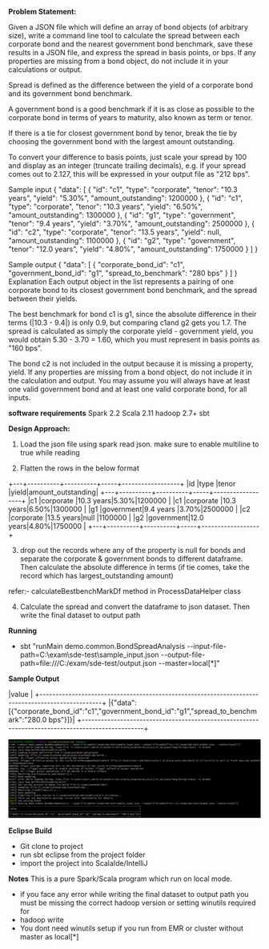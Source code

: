 **Problem Statement:**

Given a JSON file which will define an array of bond objects (of arbitrary size), write a command line tool to calculate the spread between each corporate bond and the nearest government bond benchmark, save these results in a JSON file, and express the spread in basis points, or bps. If any properties are missing from a bond object, do not include it in your calculations or output.

Spread is defined as the difference between the yield of a corporate bond and its government bond benchmark.

A government bond is a good benchmark if it is as close as possible to the corporate bond in terms of years to maturity, also known as term or tenor.

If there is a tie for closest government bond by tenor, break the tie by choosing the government bond with the largest amount outstanding.

To convert your difference to basis points, just scale your spread by 100 and display as an integer (truncate trailing decimals), e.g. if your spread comes out to 2.127, this will be expressed in your output file as "212 bps".

Sample input
{
  "data": [
    {
      "id": "c1",
      "type": "corporate",
      "tenor": "10.3 years",
      "yield": "5.30%",
      "amount_outstanding": 1200000
    },
    {
      "id": "c1",
      "type": "corporate",
      "tenor": "10.3 years",
      "yield": "6.50%",
      "amount_outstanding": 1300000
    },
    {
      "id": "g1",
      "type": "government",
      "tenor": "9.4 years",
      "yield": "3.70%",
      "amount_outstanding": 2500000
    },
    {
      "id": "c2",
      "type": "corporate",
      "tenor": "13.5 years",
      "yield": null,
      "amount_outstanding": 1100000
    },
    {
      "id": "g2",
      "type": "government",
      "tenor": "12.0 years",
      "yield": "4.80%",
      "amount_outstanding": 1750000
    }
  ]
}

Sample output
{
  "data": [
    {
      "corporate_bond_id": "c1",
      "government_bond_id": "g1",
      "spread_to_benchmark": "280 bps"
    }
  ]
}
Explanation
Each output object in the list represents a pairing of one corporate bond to its closest government bond benchmark, and the spread between their yields.

The best benchmark for bond c1 is g1, since the absolute difference in their terms (|10.3 - 9.4|) is only 0.9, but comparing c1and g2 gets you 1.7. The spread is calculated as simply the corporate yield - government yield, you would obtain 5.30 - 3.70 = 1.60, which you must represent in basis points as "160 bps".

The bond c2 is not included in the output because it is missing a property, yield. If any properties are missing from a bond object, do not include it in the calculation and output. You may assume you will always have at least one valid government bond and at least one valid corporate bond, for all inputs.

**software requirements**
Spark 2.2
Scala 2.11
hadoop 2.7+
sbt

**Design Approach:**

1. Load the json file using spark read json. make sure to enable multiline to true while reading

2. Flatten the rows in the below format

+---+----------+----------+-----+------------------+
|id |type      |tenor     |yield|amount_outstanding|
+---+----------+----------+-----+------------------+
|c1 |corporate |10.3 years|5.30%|1200000           |
|c1 |corporate |10.3 years|6.50%|1300000           |
|g1 |government|9.4 years |3.70%|2500000           |
|c2 |corporate |13.5 years|null |1100000           |
|g2 |government|12.0 years|4.80%|1750000           |
+---+----------+----------+-----+------------------+

3. drop out the records where any of the property is null for bonds and separate the corporate & government bonds to different
dataframe. Then calculate the absolute difference in terms (if tie comes, take the record which has largest_outstanding amount)

refer:- calculateBestbenchMarkDf method in ProcessDataHelper class
 
4. Calculate the spread and convert the dataframe to json dataset. Then write the final dataset to output path



**Running**

- sbt "runMain demo.common.BondSpreadAnalysis --input-file-path=C:\exam\sde-test\sample_input.json --output-file-path=file:///C:/exam/sde-test/output.json  --master=local[*]"


**Sample Output**

|value                                                                                            |
+-------------------------------------------------------------------------------------------------+
|{"data":[{"corporate_bond_id":"c1","government_bond_id":"g1","spread_to_benchmark":"280.0 bps"}]}|
+-------------------------------------------------------------------------------------------------+

![Screenshot](Capture.png)

**Eclipse Build**

- Git clone to project
- run sbt eclipse from the project folder
- import the project into ScalaIde/IntelliJ


**Notes**
This is a pure Spark/Scala program which run on local mode. 
- if you face any error while writing the final dataset to output path you must be missing the correct hadoop version or setting winutils required for 
- hadoop write 
- You dont need winutils setup if you run from EMR or cluster without master as local[*]


 
 
 
 
 
 


